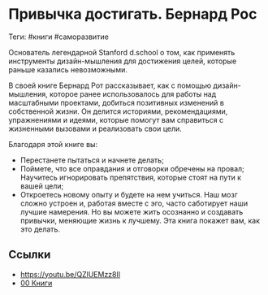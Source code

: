 # Привычка достигать. Бернард Рос

Теги: #книги #саморазвитие 

Основатель легендарной Stanford d.school о том, как применять инструменты дизайн-мышления для достижения целей, которые раньше казались невозможными.

В своей книге Бернард Рот рассказывает, как с помощью дизайн-мышления, которое ранее использовалось для работы над масштабными проектами, добиться позитивных изменений в собственной жизни. Он делится историями, рекомендациями, упражнениями и идеями, которые помогут вам справиться с жизненными вызовами и реализовать свои цели.

Благодаря этой книге вы:
- Перестанете пытаться и начнете делать;
- Поймете, что все оправдания и отговорки обречены на провал; Научитесь игнорировать препятствия, которые стоят на пути к вашей цели;
- Откроетесь новому опыту и будете на нем учиться. Наш мозг сложно устроен и, работая вместе с эго, часто саботирует наши лучшие намерения. Но вы можете жить осознанно и создавать привычки, меняющие жизнь к лучшему. Эта книга покажет вам, как это делать.

## Ссылки

* https://youtu.be/QZlUEMzz8lI
* [00 Книги](00%20%D0%9A%D0%BD%D0%B8%D0%B3%D0%B8.md)